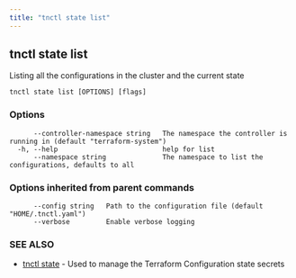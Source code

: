 ```yaml
---
title: "tnctl state list"
---
```

## tnctl state list

Listing all the configurations in the cluster and the current state

```
tnctl state list [OPTIONS] [flags]
```

### Options

```
      --controller-namespace string   The namespace the controller is running in (default "terraform-system")
  -h, --help                          help for list
      --namespace string              The namespace to list the configurations, defaults to all
```

### Options inherited from parent commands

```
      --config string   Path to the configuration file (default "HOME/.tnctl.yaml")
      --verbose         Enable verbose logging
```

### SEE ALSO

* [tnctl state](../tnctl_state)	 - Used to manage the Terraform Configuration state secrets

